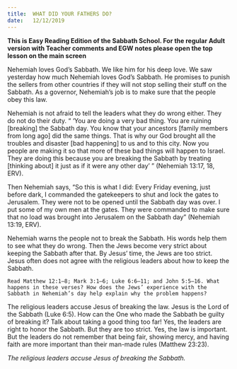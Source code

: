```yaml
---
title:  WHAT DID YOUR FATHERS DO?
date:   12/12/2019
---
```


**This is Easy Reading Edition of the Sabbath School. For the regular Adult version with Teacher comments and EGW notes please open the top lesson on the main screen** 

Nehemiah loves God’s Sabbath. We like him for his deep love. We saw yesterday how much Nehemiah loves God’s Sabbath. He promises to punish the sellers from other countries if they will not stop selling their stuff on the Sabbath. As a governor, Nehemiah’s job is to make sure that the people obey this law.

Nehemiah is not afraid to tell the leaders what they do wrong either. They do not do their duty. “ ‘You are doing a very bad thing. You are ruining [breaking] the Sabbath day. You know that your ancestors [family members from long ago] did the same things. That is why our God brought all the troubles and disaster [bad happening] to us and to this city. Now you people are making it so that more of these bad things will happen to Israel. They are doing this because you are breaking the Sabbath by treating [thinking about] it just as if it were any other day’ ” (Nehemiah 13:17, 18, ERV).

Then Nehemiah says, “So this is what I did: Every Friday evening, just before dark, I commanded the gatekeepers to shut and lock the gates to Jerusalem. They were not to be opened until the Sabbath day was over. I put some of my own men at the gates. They were commanded to make sure that no load was brought into Jerusalem on the Sabbath day” (Nehemiah 13:19, ERV).

Nehemiah warns the people not to break the Sabbath. His words help them to see what they do wrong. Then the Jews become very strict about keeping the Sabbath after that. By Jesus’ time, the Jews are too strict. Jesus often does not agree with the religious leaders about how to keep the Sabbath.

`Read Matthew 12:1–8; Mark 3:1–6; Luke 6:6–11; and John 5:5–16. What happens in these verses? How does the Jews’ experience with the Sabbath in Nehemiah’s day help explain why the problem happens?`

The religious leaders accuse Jesus of breaking the law. Jesus is the Lord of the Sabbath (Luke 6:5). How can the One who made the Sabbath be guilty of breaking it? Talk about taking a good thing too far! Yes, the leaders are right to honor the Sabbath. But they are too strict. Yes, the law is important. But the leaders do not remember that being fair, showing mercy, and having faith are more important than their man-made rules (Matthew 23:23).

_The religious leaders accuse Jesus of breaking the Sabbath._
